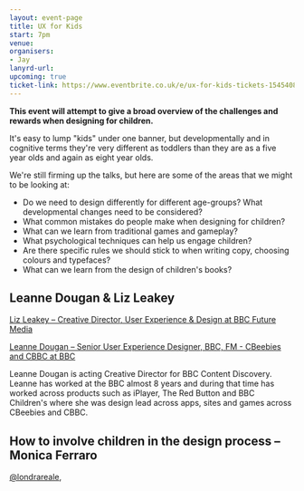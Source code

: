 ```yaml
---
layout: event-page
title: UX for Kids
start: 7pm
venue: 
organisers: 
- Jay
lanyrd-url: 
upcoming: true
ticket-link: https://www.eventbrite.co.uk/e/ux-for-kids-tickets-15454086589
---
```


**This event will attempt to give a broad overview of the challenges and rewards when designing for children.** 

It's easy to lump "kids" under one banner, but developmentally and in cognitive terms they're very different as toddlers than they are as a five year olds and again as eight year olds.

We're still firming up the talks, but here are some of the areas that we might to be looking at:

  * Do we need to design differently for different age-groups? What developmental changes need to be considered?
  * What common mistakes do people make when designing for children?
  * What can we learn from traditional games and gameplay?
  * What psychological techniques can help us engage children?
  * Are there specific rules we should stick to when writing copy, choosing colours and typefaces?
  * What can we learn from the design of children's books?


## Leanne Dougan & Liz Leakey

[Liz Leakey – Creative Director, User Experience & Design at BBC Future Media](https://www.linkedin.com/pub/liz-leakey/3/982/17a)

[Leanne Dougan – Senior User Experience Designer, BBC, FM - CBeebies and CBBC at BBC](https://www.linkedin.com/pub/leanne-dougan/14/905/528)

Leanne Dougan is acting Creative Director for BBC Content Discovery. Leanne has worked at the BBC almost 8 years and during that time has worked across products such as iPlayer, The Red Button and BBC Children's where she was design lead across apps, sites and games across CBeebies and CBBC.

## How to involve children in the design process – Monica Ferraro

[@londrareale](https://twitter.com/londrareale), 

